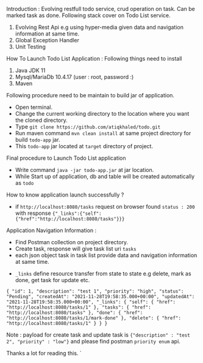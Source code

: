 
Introduction : Evolving restfull todo service, crud operation on task. Can be marked task as done. Following stack cover on Todo List service. 
1. Evolving Rest Api e.g using hyper-media given data and navigation information at same time.
2. Global Exception Handler
3. Unit Testing

How To Launch Todo List Application :
Following things need to install 
1. Java JDK 11
2. Mysql/MariaDb 10.4.17 (user : root, password :)
3. Maven

Following procedure need to be maintain to build jar of application.
* Open terminal.
* Change the current working directory to the location where you want the cloned directory.
* Type `git clone https://github.com/atiqkhaled/todo.git`
* Run maven command `mvn clean install` at same project directory for build `todo-app` jar.
* This `todo-app` jar located at `target` directory of project.

Final procedure to Launch Todo List application
* Write command `java -jar todo-app.jar` at jar location.
* While Start up of application, db and table will be created automatically as `todo`

How to know application launch successfully ?
* if `http://localhost:8080/tasks` request on browser found `status : 200` with response `{"_links":{"self":{"href":"http://localhost:8080/tasks"}}}`

Application Navigation Information :
* Find Postman collection on project directory.
* Create task, response will give task list uri `tasks`
* each json object task in task list provide data and navigation information at same time. 
 - `_links` define resource transfer from state to state  e.g delete, mark as done, get task for update etc.
 
`
             {
                "id": 1,
                "description": "test 1",
                "priority": "high",
                "status": "Pending",
                "createdAt": "2021-11-28T19:58:35.000+00:00",
                "updatedAt": "2021-11-28T19:58:35.000+00:00",
                "_links": {
                    "self": {
                        "href": "http://localhost:8080/tasks/1"
                    },
                    "tasks": {
                        "href": "http://localhost:8080/tasks"
                    },
                    "done": {
                        "href": "http://localhost:8080/tasks/1/mark-done"
                    },
                    "delete": {
                        "href": "http://localhost:8080/tasks/1"
                    }
                }
            }
`
            
 Note : payload for create task and update task is `{"description" : "test 2", "priority" : "low"}` and please find postman `priority enum` api.
 
 Thanks a lot for reading this.
`
